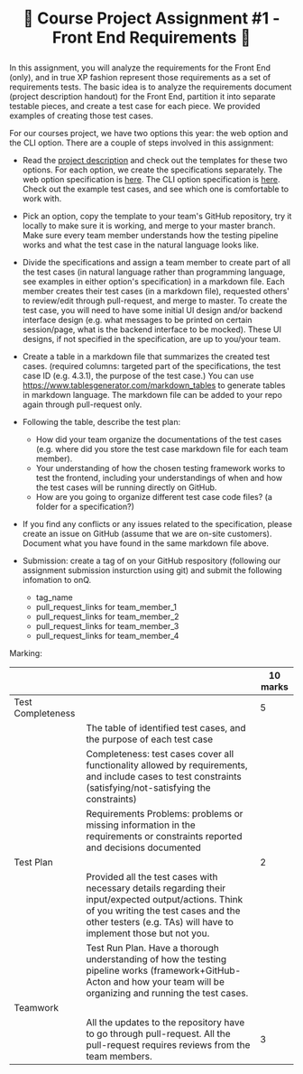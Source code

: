 <h1 align="center">

:ship: Course Project Assignment #1 - Front End Requirements :ship: 

</h1>

In this assignment, you will analyze the requirements for the Front End (only), and in true XP fashion represent those requirements as a set of requirements tests. 
The basic idea is to analyze the requirements document (project description handout) for the Front End, partition it into separate testable pieces, and create a test case
for each piece. We provided examples of creating those test cases.

For our courses project, we have two options this year: the web option and the CLI option. There are a couple of steps involved in this assignment:

- Read the [project description](/Project) and check out the templates for these two options. 
For each option, we create the specifications separately. The web option specification is [here](/Project/Specification-Web.md). 
The CLI option specification is [here](/Project/Specification-CLI.md).
Check out the example test cases, and see which one is comfortable to work with.

- Pick an option, copy the template to your team's GitHub repository, try it locally to make sure it is working, and merge to your master branch. 
Make sure every team member understands how the testing pipeline works and what the test case in the natural language looks like. 



- Divide the specifications and assign a team member to create part of all the test cases (in natural language rather than programming language, see examples in either option's specification) in a markdown file. 
Each member creates their test cases (in a markdown file), requested others' to review/edit through pull-request, and merge to master. 
To create the test case, you will need to have some initial UI design and/or backend interface design (e.g. what messages to be printed on certain session/page, what is the backend interface to be mocked). 
These UI designs, if not specified in the specification, are up to you/your team.

- Create a table in a markdown file that summarizes the created test cases. (required columns: targeted part of the specifications, the test case ID (e.g. 4.3.1), the purpose of the test case.)
You can use https://www.tablesgenerator.com/markdown_tables to generate tables in markdown language. 
The markdown file can be added to your repo again through pull-request only.

- Following the table, describe the test plan:
  - How did your team organize the documentations of the test cases  (e.g. where did you store the test case markdown file for each team member). 
  - Your understanding of how the chosen testing framework works to test the frontend, including your understandings of when and how the test cases will be running directly on GitHub.
  - How are you going to organize different test case code files? (a folder for a specification?)

- If you find any conflicts or any issues related to the specification, please create an issue on GitHub (assume that we are on-site customers).
Document what you have found in the same markdown file above. 

- Submission: create a tag of on your GitHub respository (following our assignment submission insturction using git) and submit the following infomation to onQ.
  - tag_name
  - pull_request_links for team_member_1
  - pull_request_links for team_member_2
  - pull_request_links for team_member_3
  - pull_request_links for team_member_4


Marking: 


|  |  | 10 marks |
|--|--|------|
| Test Completeness  |  | 5 |
|  | The table of identified test cases, and the purpose of each test case |  |
|  | Completeness: test cases cover all functionality allowed by requirements, and include cases to test constraints (satisfying/not-satisfying the constraints) |  |
|  | Requirements Problems: problems or missing information in the requirements or constraints reported and decisions documented |  |
| Test Plan |  | 2  |
|  | Provided all the test cases with necessary details regarding their input/expected output/actions.  Think of you writing the test cases and the other testers (e.g. TAs) will have to implement those but not you.  |  |
|  | Test Run Plan. Have a thorough understanding of how the testing pipeline works (framework+GitHub-Acton and how your team will be organizing and running the test cases. |  |
| Teamwork |  |  |
|  | All the updates to the repository have to go through pull-request. All the pull-request requires reviews from the team members.  | 3  |
